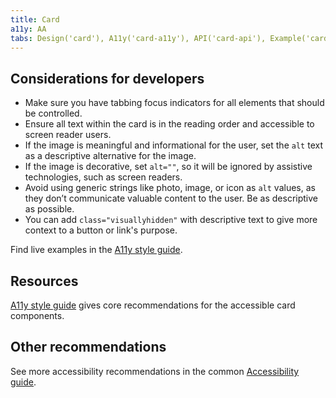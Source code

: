 ```yaml
---
title: Card
a11y: AA
tabs: Design('card'), A11y('card-a11y'), API('card-api'), Example('card-code'), Changelog('card-changelog')
---
```


## Considerations for developers

- Make sure you have tabbing focus indicators for all elements that should be controlled.
- Ensure all text within the card is in the reading order and accessible to screen reader users.
- If the image is meaningful and informational for the user, set the `alt` text as a descriptive alternative for the image.
- If the image is decorative, set `alt=""`, so it will be ignored by assistive technologies, such as screen readers.
- Avoid using generic strings like photo, image, or icon as `alt` values, as they don’t communicate valuable content to the user. Be as descriptive as possible.
- You can add `class="visuallyhidden"` with descriptive text to give more context to a button or link's purpose.

Find live examples in the [A11y style guide](https://a11y-style-guide.com/style-guide/section-cards.html).

## Resources

[A11y style guide](https://a11y-style-guide.com/style-guide/section-cards.html) gives core recommendations for the accessible card components.

## Other recommendations

See more accessibility recommendations in the common [Accessibility guide](/core-principles/a11y/a11y).
